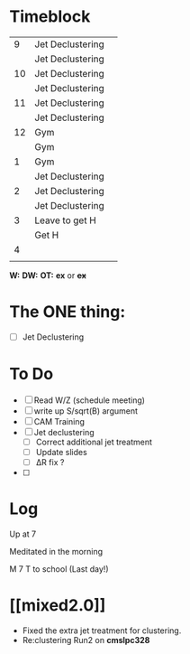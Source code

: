 # Timeblock

|     |                  |     |
| --- | ---------------- | --- |
| 9   | Jet Declustering |     |
|     | Jet Declustering |     |
| 10  | Jet Declustering |     |
|     | Jet Declustering |     |
| 11  | Jet Declustering |     |
|     | Jet Declustering |     |
| 12  | Gym              |     |
|     | Gym              |     |
| 1   | Gym              |     |
|     | Jet Declustering |     |
| 2   | Jet Declustering |     |
|     | Jet Declustering |     |
| 3   | Leave to get H   |     |
|     | Get H            |     |
| 4   |                  |     |
|     |                  |     |

**W:**
**DW:**
**OT:**
**ex** or **~~ex~~**

# The ONE thing: 
- [ ] Jet Declustering


# To Do
- [ ] Read W/Z (schedule meeting)
- [ ] write up S/sqrt(B) argument
- [ ] CAM Training
- [ ] Jet declustering
	- [ ] Correct additional jet treatment
	- [ ] Update slides
	- [ ] ΔR fix ?
- [ ] 


# Log

Up at 7 

Meditated in the morning 

M 7 T to school (Last day!)

# [[mixed2.0]]
- Fixed the extra jet treatment for clustering.
- Re:clustering Run2 on **cmslpc328** 
